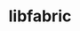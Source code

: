 ---
title: "libfabric"
layout: cache
categories: [package, develop-2023-05-21]
meta: {"versions": ["1.18.0"], "compilers": ["gcc@=11.1.0", "gcc@=11.3.0", "gcc@=12.1.0", "gcc@=7.3.1", "gcc@=7.5.0", "oneapi@=2023.0.0"], "oss": ["amzn2", "ubuntu18.04", "ubuntu20.04", "ubuntu22.04"], "platforms": ["linux"], "targets": ["aarch64", "neoverse_n1", "ppc64le", "x86_64", "x86_64_v3"], "stacks": ["aws-ahug", "aws-ahug-aarch64", "aws-isc", "aws-isc-aarch64", "build_systems", "data-vis-sdk", "e4s", "e4s-oneapi", "e4s-power", "root", "tutorial"], "num_specs": 15, "num_specs_by_stack": {"aws-isc-aarch64": 4, "aws-ahug-aarch64": 4, "root": 15, "aws-ahug": 2, "aws-isc": 2, "build_systems": 1, "e4s-power": 1, "data-vis-sdk": 1, "e4s": 1, "e4s-oneapi": 1, "tutorial": 2}}
spec_details: [{"hash": "vka6e7kdkemtp7mj2ao2panphgs2rmp6", "compiler": "gcc@=7.3.1", "versions": ["1.18.0"], "os": "amzn2", "platform": "linux", "target": "aarch64", "variants": ["build_system=autotools", "~debug", "fabrics=efa,mrail,rxd,rxm,shm,sockets,tcp,udp,verbs", "~kdreg"], "stacks": ["aws-isc-aarch64", "aws-ahug-aarch64", "root"], "size": "-", "tarball": "https://binaries.spack.io/releases/develop-2023-05-21/build_cache/linux-amzn2-aarch64/gcc-7.3.1/libfabric-1.18.0/linux-amzn2-aarch64-gcc-7.3.1-libfabric-1.18.0-vka6e7kdkemtp7mj2ao2panphgs2rmp6.spack"}, {"hash": "sdy4zd6x7k2ikfkqfd2nqox7turm7i2u", "compiler": "gcc@=7.3.1", "versions": ["1.18.0"], "os": "amzn2", "platform": "linux", "target": "aarch64", "variants": ["build_system=autotools", "~debug", "fabrics=efa,mrail,rxd,rxm,shm,sockets,tcp,udp,verbs", "~kdreg"], "stacks": ["aws-isc-aarch64", "root"], "size": "-", "tarball": "https://binaries.spack.io/releases/develop-2023-05-21/build_cache/linux-amzn2-aarch64/gcc-7.3.1/libfabric-1.18.0/linux-amzn2-aarch64-gcc-7.3.1-libfabric-1.18.0-sdy4zd6x7k2ikfkqfd2nqox7turm7i2u.spack"}, {"hash": "goud4buqmz67uv3hv6p544xcit4txrfb", "compiler": "gcc@=7.3.1", "versions": ["1.18.0"], "os": "amzn2", "platform": "linux", "target": "aarch64", "variants": ["build_system=autotools", "~debug", "fabrics=efa,mrail,rxd,rxm,shm,sockets,tcp,udp,verbs", "~kdreg"], "stacks": ["aws-ahug-aarch64", "root"], "size": "-", "tarball": "https://binaries.spack.io/releases/develop-2023-05-21/build_cache/linux-amzn2-aarch64/gcc-7.3.1/libfabric-1.18.0/linux-amzn2-aarch64-gcc-7.3.1-libfabric-1.18.0-goud4buqmz67uv3hv6p544xcit4txrfb.spack"}, {"hash": "6frx3ciy6wnoebuxbimwsh7q3fyd5amu", "compiler": "gcc@=7.3.1", "versions": ["1.18.0"], "os": "amzn2", "platform": "linux", "target": "neoverse_n1", "variants": ["build_system=autotools", "~debug", "fabrics=efa,mrail,rxd,rxm,shm,sockets,tcp,udp,verbs", "~kdreg"], "stacks": ["aws-isc-aarch64", "aws-ahug-aarch64", "root"], "size": "-", "tarball": "https://binaries.spack.io/releases/develop-2023-05-21/build_cache/linux-amzn2-neoverse_n1/gcc-7.3.1/libfabric-1.18.0/linux-amzn2-neoverse_n1-gcc-7.3.1-libfabric-1.18.0-6frx3ciy6wnoebuxbimwsh7q3fyd5amu.spack"}, {"hash": "7c7uqonxmqxq2gwavrdr6eaq47axkrlw", "compiler": "gcc@=7.3.1", "versions": ["1.18.0"], "os": "amzn2", "platform": "linux", "target": "neoverse_n1", "variants": ["build_system=autotools", "~debug", "fabrics=efa,mrail,rxd,rxm,shm,sockets,tcp,udp,verbs", "~kdreg"], "stacks": ["aws-isc-aarch64", "root"], "size": "-", "tarball": "https://binaries.spack.io/releases/develop-2023-05-21/build_cache/linux-amzn2-neoverse_n1/gcc-7.3.1/libfabric-1.18.0/linux-amzn2-neoverse_n1-gcc-7.3.1-libfabric-1.18.0-7c7uqonxmqxq2gwavrdr6eaq47axkrlw.spack"}, {"hash": "qwfmlbq7cozfzh556ixmz4p7qkvqboqp", "compiler": "gcc@=7.3.1", "versions": ["1.18.0"], "os": "amzn2", "platform": "linux", "target": "neoverse_n1", "variants": ["build_system=autotools", "~debug", "fabrics=efa,mrail,rxd,rxm,shm,sockets,tcp,udp,verbs", "~kdreg"], "stacks": ["aws-ahug-aarch64", "root"], "size": "-", "tarball": "https://binaries.spack.io/releases/develop-2023-05-21/build_cache/linux-amzn2-neoverse_n1/gcc-7.3.1/libfabric-1.18.0/linux-amzn2-neoverse_n1-gcc-7.3.1-libfabric-1.18.0-qwfmlbq7cozfzh556ixmz4p7qkvqboqp.spack"}, {"hash": "kdc7yyqfcis55lf4avdaeif23iw5n4cc", "compiler": "gcc@=7.3.1", "versions": ["1.18.0"], "os": "amzn2", "platform": "linux", "target": "x86_64_v3", "variants": ["build_system=autotools", "~debug", "fabrics=efa,mrail,rxd,rxm,shm,sockets,tcp,udp,verbs", "~kdreg"], "stacks": ["root", "aws-ahug", "aws-isc"], "size": "-", "tarball": "https://binaries.spack.io/releases/develop-2023-05-21/build_cache/linux-amzn2-x86_64_v3/gcc-7.3.1/libfabric-1.18.0/linux-amzn2-x86_64_v3-gcc-7.3.1-libfabric-1.18.0-kdc7yyqfcis55lf4avdaeif23iw5n4cc.spack"}, {"hash": "7ibgh6uiuov4shmx5vtegspsxu7465xk", "compiler": "gcc@=7.3.1", "versions": ["1.18.0"], "os": "amzn2", "platform": "linux", "target": "x86_64_v3", "variants": ["build_system=autotools", "~debug", "fabrics=efa,mrail,rxd,rxm,shm,sockets,tcp,udp,verbs", "~kdreg"], "stacks": ["root", "aws-isc"], "size": "-", "tarball": "https://binaries.spack.io/releases/develop-2023-05-21/build_cache/linux-amzn2-x86_64_v3/gcc-7.3.1/libfabric-1.18.0/linux-amzn2-x86_64_v3-gcc-7.3.1-libfabric-1.18.0-7ibgh6uiuov4shmx5vtegspsxu7465xk.spack"}, {"hash": "5ygxxafoxwvuhbip7vzrf3uv7pl3e6bs", "compiler": "gcc@=7.3.1", "versions": ["1.18.0"], "os": "amzn2", "platform": "linux", "target": "x86_64_v3", "variants": ["build_system=autotools", "~debug", "fabrics=efa,mrail,rxd,rxm,shm,sockets,tcp,udp,verbs", "~kdreg"], "stacks": ["aws-ahug", "root"], "size": "-", "tarball": "https://binaries.spack.io/releases/develop-2023-05-21/build_cache/linux-amzn2-x86_64_v3/gcc-7.3.1/libfabric-1.18.0/linux-amzn2-x86_64_v3-gcc-7.3.1-libfabric-1.18.0-5ygxxafoxwvuhbip7vzrf3uv7pl3e6bs.spack"}, {"hash": "zh2zdyisvg4qqw2pqhb3iw4n3zqqxba2", "compiler": "gcc@=7.5.0", "versions": ["1.18.0"], "os": "ubuntu18.04", "platform": "linux", "target": "x86_64_v3", "variants": ["build_system=autotools", "~debug", "fabrics=sockets,tcp,udp", "~kdreg"], "stacks": ["build_systems", "root"], "size": "-", "tarball": "https://binaries.spack.io/releases/develop-2023-05-21/build_cache/linux-ubuntu18.04-x86_64_v3/gcc-7.5.0/libfabric-1.18.0/linux-ubuntu18.04-x86_64_v3-gcc-7.5.0-libfabric-1.18.0-zh2zdyisvg4qqw2pqhb3iw4n3zqqxba2.spack"}, {"hash": "glsu7dh4iwweihbdvq22ko2feqm3oeg4", "compiler": "gcc@=11.1.0", "versions": ["1.18.0"], "os": "ubuntu20.04", "platform": "linux", "target": "ppc64le", "variants": ["build_system=autotools", "~debug", "fabrics=rxm,sockets,tcp,udp", "~kdreg"], "stacks": ["e4s-power", "root"], "size": "-", "tarball": "https://binaries.spack.io/releases/develop-2023-05-21/build_cache/linux-ubuntu20.04-ppc64le/gcc-11.1.0/libfabric-1.18.0/linux-ubuntu20.04-ppc64le-gcc-11.1.0-libfabric-1.18.0-glsu7dh4iwweihbdvq22ko2feqm3oeg4.spack"}, {"hash": "mipcsgwq5cgsk4yesom34orrssmhuyu5", "compiler": "gcc@=11.1.0", "versions": ["1.18.0"], "os": "ubuntu20.04", "platform": "linux", "target": "x86_64_v3", "variants": ["build_system=autotools", "~debug", "fabrics=rxm,sockets,tcp,udp", "~kdreg"], "stacks": ["data-vis-sdk", "e4s", "root"], "size": "-", "tarball": "https://binaries.spack.io/releases/develop-2023-05-21/build_cache/linux-ubuntu20.04-x86_64_v3/gcc-11.1.0/libfabric-1.18.0/linux-ubuntu20.04-x86_64_v3-gcc-11.1.0-libfabric-1.18.0-mipcsgwq5cgsk4yesom34orrssmhuyu5.spack"}, {"hash": "s45765wufeunxcmho2cp4uf5t2dy2tyt", "compiler": "oneapi@=2023.0.0", "versions": ["1.18.0"], "os": "ubuntu20.04", "platform": "linux", "target": "x86_64", "variants": ["build_system=autotools", "~debug", "fabrics=rxm,sockets,tcp,udp", "~kdreg"], "stacks": ["e4s-oneapi", "root"], "size": "-", "tarball": "https://binaries.spack.io/releases/develop-2023-05-21/build_cache/linux-ubuntu20.04-x86_64/oneapi-2023.0.0/libfabric-1.18.0/linux-ubuntu20.04-x86_64-oneapi-2023.0.0-libfabric-1.18.0-s45765wufeunxcmho2cp4uf5t2dy2tyt.spack"}, {"hash": "exb2qlzualjwydypjpo2tmpvsumo3sr2", "compiler": "gcc@=11.3.0", "versions": ["1.18.0"], "os": "ubuntu22.04", "platform": "linux", "target": "x86_64_v3", "variants": ["build_system=autotools", "~debug", "fabrics=sockets,tcp,udp", "~kdreg"], "stacks": ["tutorial", "root"], "size": "-", "tarball": "https://binaries.spack.io/releases/develop-2023-05-21/build_cache/linux-ubuntu22.04-x86_64_v3/gcc-11.3.0/libfabric-1.18.0/linux-ubuntu22.04-x86_64_v3-gcc-11.3.0-libfabric-1.18.0-exb2qlzualjwydypjpo2tmpvsumo3sr2.spack"}, {"hash": "er4rpydkmxzr6ous2eabfqelciyn7kaa", "compiler": "gcc@=12.1.0", "versions": ["1.18.0"], "os": "ubuntu22.04", "platform": "linux", "target": "x86_64_v3", "variants": ["build_system=autotools", "~debug", "fabrics=sockets,tcp,udp", "~kdreg"], "stacks": ["tutorial", "root"], "size": "-", "tarball": "https://binaries.spack.io/releases/develop-2023-05-21/build_cache/linux-ubuntu22.04-x86_64_v3/gcc-12.1.0/libfabric-1.18.0/linux-ubuntu22.04-x86_64_v3-gcc-12.1.0-libfabric-1.18.0-er4rpydkmxzr6ous2eabfqelciyn7kaa.spack"}]
---